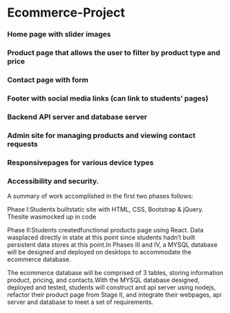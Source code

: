 # Ecommerce-Project

### Home page with slider images 
### Product page that allows the user to filter by product type and price
### Contact page with form 
### Footer with social media links (can link to students’ pages)
### Backend API server and database server
### Admin site for managing products and viewing contact requests
### Responsivepages for various device types
### Accessibility and security.
A summary of work accomplished in the first two phases follows:

Phase I:Students builtstatic site with HTML, CSS, Bootstrap & jQuery. Thesite wasmocked up in code 

Phase II:Students createdfunctional products page using React. Data wasplaced directly in state at this point since students hadn’t built persistent data stores at this point.In Phases III and IV, a MYSQL database will be designed and deployed on desktops to accommodate the ecommerce database. 

The ecommerce database will be comprised of 3 tables, storing information product, pricing, and contacts.With the MYSQL database designed, deployed and tested, students will construct and api server using nodejs, refactor their product page from Stage II, and integrate their webpages, api server and database to meet a set of requirements.
